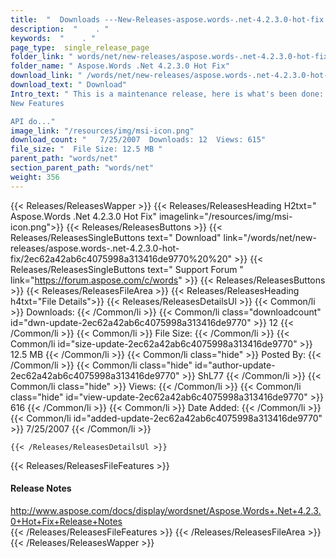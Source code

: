 ```yaml
---
title:  "  Downloads ---New-Releases-aspose.words-.net-4.2.3.0-hot-fix . " 
description:  "    . " 
keywords:  "    . " 
page_type:  single_release_page
folder_link: " words/net/new-releases/aspose.words-.net-4.2.3.0-hot-fix/"
folder_name: " Aspose.Words .Net 4.2.3.0 Hot Fix"
download_link: " /words/net/new-releases/aspose.words-.net-4.2.3.0-hot-fix/2ec62a42ab6c4075998a313416de9770"
download_text: " Download"
Intro_text: " This is a maintenance release, here is what's been done:
New Features

API do..."
image_link: "/resources/img/msi-icon.png"
download_count: "   7/25/2007  Downloads: 12  Views: 615"
file_size: "  File Size: 12.5 MB "
parent_path: "words/net"
section_parent_path: "words/net"
weight: 356 
---
```


{{< Releases/ReleasesWapper >}}
  {{< Releases/ReleasesHeading H2txt=" Aspose.Words .Net 4.2.3.0 Hot Fix" imagelink="/resources/img/msi-icon.png">}}
  {{< Releases/ReleasesButtons >}}
    {{< Releases/ReleasesSingleButtons text=" Download" link="/words/net/new-releases/aspose.words-.net-4.2.3.0-hot-fix/2ec62a42ab6c4075998a313416de9770%20%20" >}}
    {{< Releases/ReleasesSingleButtons text=" Support Forum " link="https://forum.aspose.com/c/words" >}}
  {{< Releases/ReleasesButtons >}}
  {{< Releases/ReleasesFileArea >}}
    {{< Releases/ReleasesHeading h4txt="File Details">}}
    {{< Releases/ReleasesDetailsUl >}}
            {{< Common/li  >}} Downloads: {{< /Common/li >}} 
      {{< Common/li class="downloadcount" id="dwn-update-2ec62a42ab6c4075998a313416de9770" >}} 12 {{< /Common/li >}} 
      {{< Common/li  >}} File Size: {{< /Common/li >}} 
      {{< Common/li id="size-update-2ec62a42ab6c4075998a313416de9770" >}} 12.5 MB {{< /Common/li >}} 
      {{< Common/li  class="hide" >}} Posted By: {{< /Common/li >}} 
      {{< Common/li class="hide" id="author-update-2ec62a42ab6c4075998a313416de9770" >}} ShL77 {{< /Common/li >}} 
      {{< Common/li class="hide"  >}} Views: {{< /Common/li >}} 
      {{< Common/li class="hide" id="view-update-2ec62a42ab6c4075998a313416de9770" >}} 616 {{< /Common/li >}} 
      {{< Common/li  >}} Date Added: {{< /Common/li >}} 
      {{< Common/li id="added-update-2ec62a42ab6c4075998a313416de9770" >}} 7/25/2007 {{< /Common/li >}} 

    {{< /Releases/ReleasesDetailsUl >}}

  {{< Releases/ReleasesFileFeatures >}}
      <h4>Release Notes</h4><div><a href="http://www.aspose.com/docs/display/wordsnet/Aspose.Words+.Net+4.2.3.0+Hot+Fix+Release+Notes">http://www.aspose.com/docs/display/wordsnet/Aspose.Words+.Net+4.2.3.0+Hot+Fix+Release+Notes</a></div>
  {{< /Releases/ReleasesFileFeatures >}}
 {{< /Releases/ReleasesFileArea >}}
{{< /Releases/ReleasesWapper >}}


